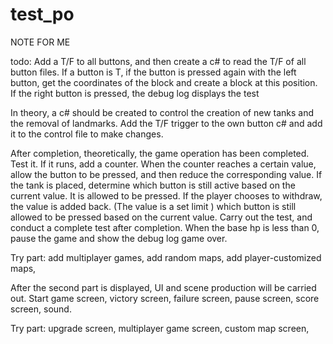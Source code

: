 # test_po

NOTE FOR ME

todo:
Add a T/F to all buttons, and then create a c# to read the T/F of all button files. If a button is T, if the button is pressed again with the left button, get the coordinates of the block and create a block at this position. If the right button is pressed, the debug log displays the test

In theory, a c# should be created to control the creation of new tanks and the removal of landmarks. Add the T/F trigger to the own button c# and add it to the control file to make changes.

After completion, theoretically, the game operation has been completed. Test it. If it runs, add a counter. When the counter reaches a certain value, allow the button to be pressed, and then reduce the corresponding value. If the tank is placed, determine which button is still active based on the current value. It is allowed to be pressed. If the player chooses to withdraw, the value is added back. (The value is a set limit ) which button is still allowed to be pressed based on the current value. Carry out the test, and conduct a complete test after completion. When the base hp is less than 0, pause the game and show the debug log game over.

Try part: add multiplayer games, add random maps, add player-customized maps,

After the second part is displayed, UI and scene production will be carried out. Start game screen, victory screen, failure screen, pause screen, score screen, sound.

Try part: upgrade screen, multiplayer game screen, custom map screen,
